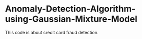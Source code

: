 # Anomaly-Detection-Algorithm-using-Gaussian-Mixture-Model
This code is about credit card fraud detection.
